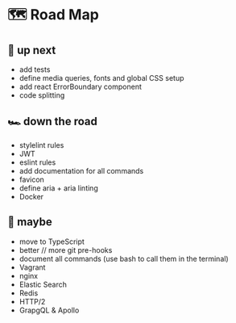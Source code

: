 # 🗺 Road Map

## 🚀 up next
* add tests
* define media queries, fonts and global CSS setup
* add react ErrorBoundary component
* code splitting

## 🏎 down the road
* stylelint rules
* JWT
* eslint rules
* add documentation for all commands
* favicon
* define aria + aria linting
* Docker

  
## 🛵 maybe
* move to TypeScript
* better // more git pre-hooks
* document all commands (use bash to call them in the terminal)
* Vagrant
* nginx
* Elastic Search
* Redis
* HTTP/2
* GrapgQL & Apollo
  
